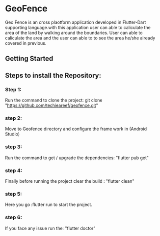 # GeoFence

Geo Fence is an cross plaotform application developed in Flutter-Dart supporting language.with this application user can able to caliculate the area of the land by walking around the boundaries.
User can able to caliculate the area and the user can able to to see the area he/she already covered in previous.


## Getting Started

## Steps to install the Repository:
### Step 1:
Run the command to clone the project: git clone "https://github.com/techieareef/geofence.git"
### step 2:
Move to Geofence directory and configure the frame work in (Android Studio)
### step 3:
Run the command to get / upgrade the dependencies: "flutter pub get"
### step 4:
Finally before running the project clear the build : "flutter clean"
### step 5:
Here you go :flutter run to start the project.
### step 6:
If you face any issue run the: "flutter doctor"

